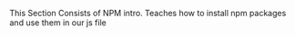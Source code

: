 This Section Consists of NPM intro. Teaches how to install npm packages and use them in our js file
